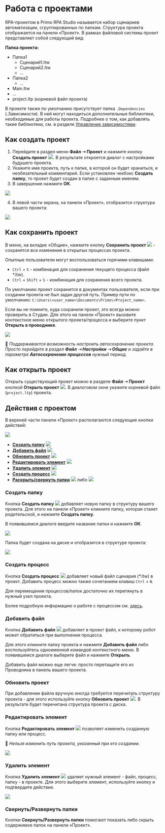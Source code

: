 # Работа с проектами

RPA-проектом в Primo RPA Studio называется набор сценариев автоматизации, сгруппированных по папкам. Структура проекта отображается на панели «Проект». В рамках файловой системы проект представляет собой следующий вид:

**Папка проекта:**

* Папка1
  * Сценарий1.ltw
  * Сценарий2.ltw
  * …
* Папка2
  * …
* Main.ltw
* …
* project.ltp (корневой файл проекта)

В проекте также по умолчанию присутствует папка `.Dependencies` (.Зависимости). В ней могут находиться дополнительные библиотеки, необходимые для работы проекта. Подробнее о том, как добавлять такие библиотеки, см. в разделе [Управление зависимостями](https://docs.primo-rpa.ru/primo-rpa/primo-studio/projects/manage-dependencies).

## Как создать проект

1. Перейдите в раздел меню **Файл ➝ Проект** и нажмите кнопку **Создать проект** ![](<../../.gitbook/assets/0 (169).png>). В результате откроется диалог с настройками будушего проекта.
2. Укажите имя проекта, путь к папке, в которой он будет храниться, и необязательный комментарий. Если установлен чекбокс **Создать папку**, то проект будет создан в папке с заданным именем.
3. В завершение нажмите **ОК**.

![](<../../.gitbook/assets/image (651).png>)

4. В левой части экрана, на панели «Проект», отобразится структура вашего проекта:

![](<../../.gitbook/assets1/project-tree-1.png>)

## Как сохранить проект

В меню, на вкладке «Общие», нажмите кнопку **Сохранить проект** ![](<../../.gitbook/assets/4 (2).png>) - сохранятся все изменения в открытых процессах проекта. 

Опытные пользователи могут воспользоваться горячими клавишами:
* `Ctrl` + `S` - комбинация для сохранения текущего процесса (файл \*.ltw).
* `Ctrl` + `Shift` + `S` - комбинация для сохранения всего проекта.

По умолчанию проект сохранится в документах пользователя, если при создании проекта не был задан другой путь. Пример пути по умолчанию: `C:\Users\<user_name>\Documents\Primo\<Project_name>`.

Если вы не помните, куда сохранили проект, это всегда можно проверить в Студии. Для этого на панели «Проект» вызовите контекстное меню открытого проекта/процесса и выберите пункт **Открыть в проводнике**.

![](../../.gitbook/assets1/open-project-in-explorer.png)

:small_blue_diamond: *Поддерживается возможность настроить автосохранение проекта. Просто перейдите в раздел **Файл ➝ Настройки ➝ Общие** и задайте в параметре **Автосохранение процессов** нужный период.*


## Как открыть проект

Открыть существующий проект можно в разделе **Файл ➝ Проект** кнопкой **Открыть проект** ![](<../../.gitbook/assets/3 (11).png>). В диалоговом окне укажите корневой файл (`project.ltp`) проекта.


## Действия с проектом

В верхней части панели «Проект» располагаются следующие кнопки действий: 

![](<../../.gitbook/assets1/activity-buttons-with-project.png>)

* **[Создать папку](https://docs.primo-rpa.ru/primo-rpa/primo-studio/projects#sozdat-papku)** ![](<../../.gitbook/assets/5 (7).png>)
* **[Добавить файл](https://docs.primo-rpa.ru/primo-rpa/primo-studio/projects#dobavit-fail)** ![](<../../.gitbook/assets/File\_Add (1).png>)
* **[Обновить проект](https://docs.primo-rpa.ru/primo-rpa/primo-studio/projects#obnovit-proekt)** ![](<../../.gitbook/assets1/update-project-button.png>)
* **[Редактировать элемент](https://docs.primo-rpa.ru/primo-rpa/primo-studio/projects#redaktirovat-element)** ![](<../../.gitbook/assets/4 (1) (1) (2) (1) (1) (1) (2) (1) (7).png>)
* **[Удалить элемент](https://docs.primo-rpa.ru/primo-rpa/primo-studio/projects#udalit-element)** ![](<../../.gitbook/assets/10 (2) (1) (2) (1) (1) (1) (2) (1) (6).png>)
* **[Создать процесс](https://docs.primo-rpa.ru/primo-rpa/primo-studio/projects#sozdat-process)** ![](<../../.gitbook/assets/Создать процесс.png>)
* **[Раскрыть/свернуть папки](https://docs.primo-rpa.ru/primo-rpa/primo-studio/projects#svernut-razvernut-papki)** ![](<../../.gitbook/assets1/expand-folders-1.png>) либо ![](<../../.gitbook/assets1/collapse-folders-1.png>)

### Создать папку

Кнопка **Создать папку** ![](<../../.gitbook/assets/5 (7).png>) добавляет новую папку в структуру вашего проекта. Для этого на панели «Проект» кликните папку, которая станет родительской, и нажмите **Создать папку**. 

В появившемся диалоге введите название папки и нажмите **ОК**.

![](<../../.gitbook/assets/6 (6).png>)

Папка будет создана на диске и отобразится в структуре проекта:

![](<../../.gitbook/assets/image (720).png>)

### Создать процесс

Кнопка **Создать процесс** ![](<../../.gitbook/assets/Создать процесс.png>) добавляет новый файл сценария (\*.ltw) в проект. Добавить процесс можно также сочетанием клавиш `Ctrl` + `N`.

Для перемещения процессов/папок достаточно их перетянуть в нужный узел проекта.

Более подробную информацию о работе с процессом см. [здесь](https://docs.primo-rpa.ru/primo-rpa/primo-studio/process).

### Добавить файл

Кнопка **Добавить файл** ![](<../../.gitbook/assets/File\_Add (1).png>) добавляет в проект файл, к которому робот может обратиться при выполнении процесса.

Для этого кликните папку проекта и нажмите **Добавить файл** либо воспользуйтесь одноименной командой контекстного меню. В появившемся диалоге выберите файл и нажмите **Открыть**. 

Добавить файл можно еще легче: просто перетащите его из Проводника в панель вашего проекта.

### Обновить проект

При добавлении файла вручную иногда требуется перечитать структуру проекта - для этого используйте кнопку **Обновить проект** ![](<../../.gitbook/assets1/update-project-button.png>). В результате будет перечитана структура проекта с диска.

### Редактировать элемент

Кнопка **Редактировать элемент** ![](<../../.gitbook/assets/4 (1) (1) (2) (1) (1) (1) (2) (1) (7).png>) позволяет изменить созданную папку или процесс.

:small_orange_diamond: *Нельзя изменить путь проекта, указанный при его создании.*

![](<../../.gitbook/assets/9 (3).png>)

### Удалить элемент

Кнопка **Удалить элемент** ![](<../../.gitbook/assets/10 (2) (1) (2) (1) (1) (1) (2) (1) (6).png>) удаляет нужный элемент - файл, процесс, папку - в проекте. Для этого выберите элемент, используйте кнопку и подтвердите действие.

![](../../.gitbook/assets/11.png)

### Свернуть/Развернуть папки

Кнопки **Свернуть/Развернуть папки** помогают показать либо скрыть содержимое папок на панели «Проект».




